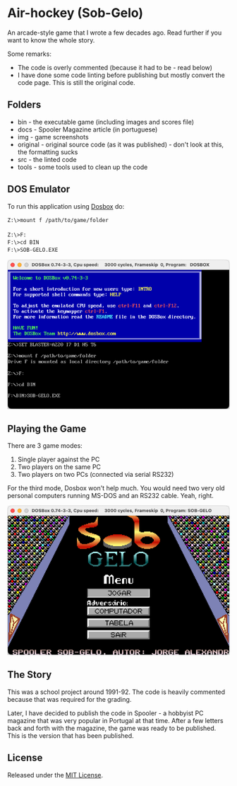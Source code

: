 # Air-hockey (Sob-Gelo)

An arcade-style game that I wrote a few decades ago. Read further if you want to know the whole story.

Some remarks:

* The code is overly commented (because it had to be - read below)
* I have done some code linting before publishing but mostly convert the code page. This is still the original code.

## Folders

* bin - the executable game (including images and scores file)
* docs - Spooler Magazine article (in portuguese)
* img - game screenshots
* original - original source code (as it was published) - don't look at this, the formatting sucks
* src - the linted code
* tools - some tools used to clean up the code

## DOS Emulator

To run this application using [Dosbox](https://www.dosbox.com/) do:

```bash
Z:\>mount f /path/to/game/folder

Z:\>F:
F:\>cd BIN
F:\>SOB-GELO.EXE
```

![Dosbox](img/1.dosbox.png)

## Playing the Game

There are 3 game modes:

1. Single player against the PC
2. Two players on the same PC
3. Two players on two PCs (connected via serial RS232)

For the third mode, Dosbox won't help much. You would need two very old personal computers running MS-DOS and an RS232 cable. Yeah, right.

![Main Menu](img/3.main_menu.png)

## The Story

This was a school project around 1991-92. The code is heavily commented because that was required for the grading.

Later, I have decided to publish the code in Spooler - a hobbyist PC magazine that was very popular in Portugal at that time. After a few letters back and forth with the magazine, the game was ready to be published. This is the version that has been published.

## License

Released under the [MIT License](http://www.opensource.org/licenses/MIT).
